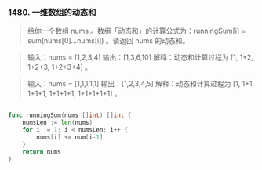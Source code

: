 ### 1480. 一维数组的动态和
> 给你一个数组 nums 。数组「动态和」的计算公式为：runningSum[i] = sum(nums[0]…nums[i]) 。请返回 nums 的动态和。

> 输入：nums = [1,2,3,4]
>输出：[1,3,6,10]
>解释：动态和计算过程为 [1, 1+2, 1+2+3, 1+2+3+4] 。

> 输入：nums = [1,1,1,1,1]
输出：[1,2,3,4,5]
解释：动态和计算过程为 [1, 1+1, 1+1+1, 1+1+1+1, 1+1+1+1+1] 。


```Go

func runningSum(nums []int) []int {
    numsLen := len(nums)
    for i := 1; i < numsLen; i++ {
        nums[i] += num[i-1]
    }
    return nums
}
```
